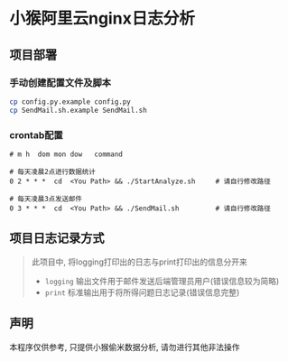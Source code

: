 # 小猴阿里云nginx日志分析

## 项目部署

### 手动创建配置文件及脚本


```bash
cp config.py.example config.py
cp SendMail.sh.example SendMail.sh
```


### crontab配置

```crontab
# m h  dom mon dow   command

# 每天凌晨2点进行数据统计
0 2 * * *  cd  <You Path> && ./StartAnalyze.sh     # 请自行修改路径

# 每天凌晨3点发送邮件
0 3 * * *  cd  <You Path> && ./SendMail.sh         # 请自行修改路径
```

## 项目日志记录方式

> 此项目中, 将logging打印出的日志与print打印出的信息分开来
> * `logging` 输出文件用于邮件发送后端管理员用户(错误信息较为简略)
> * `print` 标准输出用于将所得问题日志记录(错误信息完整)


## 声明

本程序仅供参考, 只提供小猴偷米数据分析, 请勿进行其他非法操作
